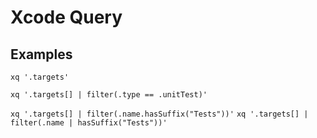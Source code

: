 # Xcode Query

## Examples

`xq '.targets'`

`xq '.targets[] | filter(.type == .unitTest)'`

`xq '.targets[] | filter(.name.hasSuffix("Tests"))'`
`xq '.targets[] | filter(.name | hasSuffix("Tests"))'`

